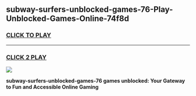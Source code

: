 
## subway-surfers-unblocked-games-76-Play-Unblocked-Games-Online-74f8d
<h3>
<a href="https://premium76.site?title=subway-surfers-unblocked-games-76&ref=24A">CLICK TO PLAY</a></h3>
<hr>

<h3>
<a href="https://premium76.site?title=subway-surfers-unblocked-games-76&ref=24A">CLICK 2 PLAY</a>
  
</h3>

<a href="https://premium76.site?title=subway-surfers-unblocked-games-76&ref=24A"><img src="https://clearcache.store/games.png"></a>


**subway-surfers-unblocked-games-76 games unblocked: Your Gateway to Fun and Accessible Online Gaming**
